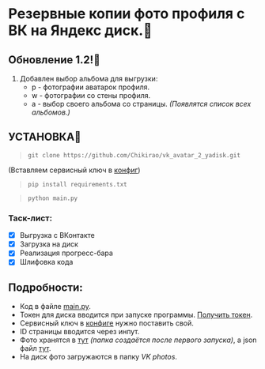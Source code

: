 # Резервные копии фото профиля с ВК на Яндекс диск.🤖

## Обновление 1.2!🔧
1. Добавлен выбор альбома для выгрузки:
   * p - фотографии аватарок профиля.
   * w - фотографии со стены профиля.
   * a - выбор своего альбома со страницы. _(Появлятся список всех альбомов.)_

## УСТАНОВКА👀

> `git clone https://github.com/Chikirao/vk_avatar_2_yadisk.git`

(Вставляем сервисный ключ в [конфиг](config.ini))

> `pip install requirements.txt`

> `python main.py`

### Таск-лист:

- [x] Выгрузка с ВКонтакте
- [x] Загрузка на диск
- [x] Реализация прогресс-бара
- [x] Шлифовка кода

## Подробности:

* Код в файле [main.py](main.py).
* Токен для диска вводится при запуске программы. [Получить токен](https://yandex.ru/dev/disk/poligon/).
* Сервисный ключ в [конфиге](config.ini) нужно поставить свой.
* ID страницы вводится через инпут.
* Фото хранятся в [тут](saved_pictures/piks_out/) _(папка создаётся после первого запуска)_, а json файл [тут](saved_pictures/saved_pics.json).
* На диск фото загружаются в папку *VK photos*.